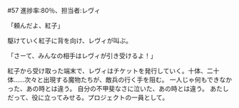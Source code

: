 #57 進捗率:80％、担当者:レヴィ




「頼んだよ、紅子」

駆けていく紅子に背を向け、レヴィが叫ぶ。

「さーて、みんなの相手はレヴィが引き受けるよ！」

紅子から受け取った端末で、レヴィはチケットを発行していく。十体、二十体……次々と出現する魔物たちが、敵兵の行く手を阻む。
一人じゃ何もできなかった、あの時とは違う。
自分の不甲斐なさに泣いた、あの時とは違う。
あたしだって、役に立ってみせる。プロジェクトの一員として。